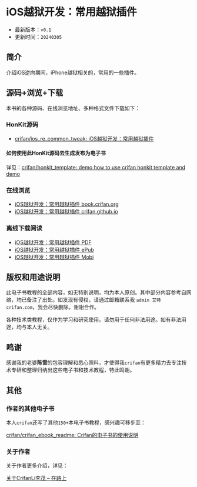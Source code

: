 # iOS越狱开发：常用越狱插件

* 最新版本：`v0.1`
* 更新时间：`20240305`

## 简介

介绍iOS逆向期间，iPhone越狱相关的，常用的一些插件。

## 源码+浏览+下载

本书的各种源码、在线浏览地址、多种格式文件下载如下：

### HonKit源码

* [crifan/ios_re_common_tweak: iOS越狱开发：常用越狱插件](https://github.com/crifan/ios_re_common_tweak)

#### 如何使用此HonKit源码去生成发布为电子书

详见：[crifan/honkit_template: demo how to use crifan honkit template and demo](https://github.com/crifan/honkit_template)

### 在线浏览

* [iOS越狱开发：常用越狱插件 book.crifan.org](https://book.crifan.org/books/ios_re_common_tweak/website/)
* [iOS越狱开发：常用越狱插件 crifan.github.io](https://crifan.github.io/ios_re_common_tweak/website/)

### 离线下载阅读

* [iOS越狱开发：常用越狱插件 PDF](https://book.crifan.org/books/ios_re_common_tweak/pdf/ios_re_common_tweak.pdf)
* [iOS越狱开发：常用越狱插件 ePub](https://book.crifan.org/books/ios_re_common_tweak/epub/ios_re_common_tweak.epub)
* [iOS越狱开发：常用越狱插件 Mobi](https://book.crifan.org/books/ios_re_common_tweak/mobi/ios_re_common_tweak.mobi)

## 版权和用途说明

此电子书教程的全部内容，如无特别说明，均为本人原创。其中部分内容参考自网络，均已备注了出处。如发现有侵权，请通过邮箱联系我 `admin 艾特 crifan.com`，我会尽快删除。谢谢合作。

各种技术类教程，仅作为学习和研究使用。请勿用于任何非法用途。如有非法用途，均与本人无关。

## 鸣谢

感谢我的老婆**陈雪**的包容理解和悉心照料，才使得我`crifan`有更多精力去专注技术专研和整理归纳出这些电子书和技术教程，特此鸣谢。

## 其他

### 作者的其他电子书

本人`crifan`还写了其他`150+`本电子书教程，感兴趣可移步至：

[crifan/crifan_ebook_readme: Crifan的电子书的使用说明](https://github.com/crifan/crifan_ebook_readme)

### 关于作者

关于作者更多介绍，详见：

[关于CrifanLi李茂 – 在路上](https://www.crifan.org/about/)
